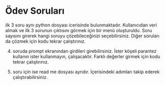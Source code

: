 # Ödev Soruları 

ilk 3 soru aynı python dosyası icerisinde bulunmaktadır. Kullanıcıdan veri almak ve ilk 3 sorunun çıktısını görmek için bir menü oluşturuldu. Soru sayısını girerek
hangi soruyu çözebileceğinizi seçebilirsiniz. Diğer soruları da çözmek için kodu tekrar çalıştırınız.

4. soruda prompt ekranından girdileri girebilirsiniz. İster köşeli parantez kullanın ister kullanmayın, çalışacaktır. Farklı değerler girmek için kodu tekrar çalıştırınız.

 
5. soru için ise read me dosyası ayrıdır. İçerisindeki adımları takip ederek çalıştırabilirsiniz.
